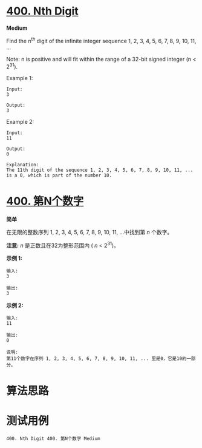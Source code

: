 # [400. Nth Digit][enTitle]

**Medium**

Find the n<sup>th</sup> digit of the infinite integer sequence 1, 2, 3, 4, 5, 6, 7, 8, 9, 10, 11, ...

Note: n is positive and will fit within the range of a 32-bit signed integer (n < 2<sup>31</sup>).

Example 1:

```
Input:
3

Output:
3

```



Example 2:

```
Input:
11

Output:
0

Explanation:
The 11th digit of the sequence 1, 2, 3, 4, 5, 6, 7, 8, 9, 10, 11, ... is a 0, which is part of the number 10.

```




# [400. 第N个数字][cnTitle]

**简单**

在无限的整数序列 1, 2, 3, 4, 5, 6, 7, 8, 9, 10, 11, ...中找到第  *n* 个数字。

**注意:**   *n* 是正数且在32为整形范围内 (  *n*  < 2<sup>31</sup>)。

**示例 1:** 

```
输入:
3

输出:
3

```

**示例 2:** 

```
输入:
11

输出:
0

说明:
第11个数字在序列 1, 2, 3, 4, 5, 6, 7, 8, 9, 10, 11, ... 里是0，它是10的一部分。

```




# 算法思路

# 测试用例
```
400. Nth Digit 400. 第N个数字 Medium
```

[enTitle]: https://leetcode.com/problems/nth-digit/
[cnTitle]: https://leetcode-cn.com/problems/nth-digit/
